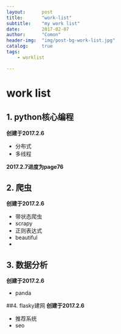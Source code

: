 ```yaml
---
layout:      post
title:       "work-list"
subtitle:    "my work list"
date:        2017-02-07
author:      "Comon"
header-img:  "img/post-bg-work-list.jpg"
catalog:     true
tags:      
    - worklist

---
```




# work list
## 1. python核心编程 
**创建于2017.2.6**


   * 分布式
   * 多线程

**2017.2.7进度为page76**
   

## 2. 爬虫
**创建于2017.2.6**

   * 带状态爬虫
   * scrapy
   * 正则表达式
   * beautiful
   *
   
      
## 3. 数据分析
**创建于2017.2.6**


   * panda

 
##4. flasky建网
**创建于2017.2.6**

   * 推荐系统
   * seo

